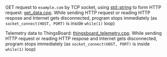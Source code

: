 GET request to ``example.com`` by TCP socket, using [std::string](../Data%20structure/String/README.md#stdstring) to form HTTP request: [get_data.cpp](get_data.cpp). While sending HTTP request or reading HTTP respose and Internet gets disconnected, program stops immediately (as ``socket_connect(HOST, PORT)`` is inside ``while(1)`` loop)

Telemetry data to ThingsBoard: [thingsboard_telemetry.cpp](thingsboard_telemetry.cpp). While sending HTTP request or reading HTTP respose and Internet gets disconnected, program stops immediately (as ``socket_connect(HOST, PORT)`` is inside ``while(1)`` loop)